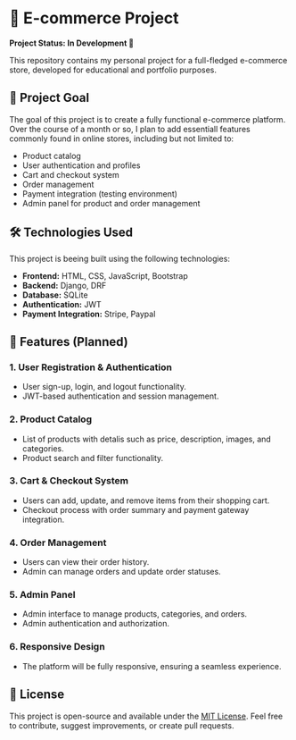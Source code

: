 # 🛒 E-commerce Project

**Project Status: In Development 🚧**

This repository contains my personal project for a full-fledged e-commerce store, developed for educational and portfolio purposes.

## 🎯 Project Goal

The goal of this project is to create a fully functional e-commerce platform. Over the course of a month or so, I plan to add essentiall features commonly found in online stores, including but not limited to:

- Product catalog
- User authentication and profiles
- Cart and checkout system
- Order management
- Payment integration (testing environment)
- Admin panel for product and order management

## 🛠 Technologies Used

This project is beeing built using the following technologies:

- **Frontend:** HTML, CSS, JavaScript, Bootstrap
- **Backend:** Django, DRF
- **Database:** SQLite
- **Authentication:** JWT
- **Payment Integration:** Stripe, Paypal

## 🚀 Features (Planned)

### 1. User Registration & Authentication
- User sign-up, login, and logout functionality.
- JWT-based authentication and session management.

### 2. Product Catalog
- List of products with detalis such as price, description, images, and categories.
- Product search and filter functionality.

### 3. Cart & Checkout System
- Users can add, update, and remove items from their shopping cart.
- Checkout process with order summary and payment gateway integration.

### 4. Order Management
- Users can view their order history.
- Admin can manage orders and update order statuses.

### 5. Admin Panel
- Admin interface to manage products, categories, and orders.
- Admin authentication and authorization.

### 6. Responsive Design
- The platform will be fully responsive, ensuring a seamless experience.

## 📄 License

This project is open-source and available under the [MIT License](LICENSE). Feel free to contribute, suggest improvements, or create pull requests.
